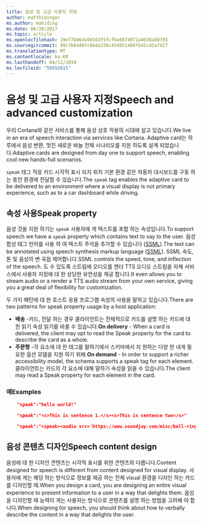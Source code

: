 ```yaml
---
title: 음성 및 고급 사용자 지정
author: matthidinger
ms.author: mahiding
ms.date: 06/26/2017
ms.topic: article
ms.openlocfilehash: 19e77b86da9d163f5fcf6a6074071a4638a8d793
ms.sourcegitcommit: 99c7b64d6fc66da336c454951406fb42cd2a7427
ms.translationtype: MT
ms.contentlocale: ko-KR
ms.lasthandoff: 04/12/2019
ms.locfileid: "59552615"
---
```

# <a name="speech-and-advanced-customization"></a><span data-ttu-id="c3bff-102">음성 및 고급 사용자 지정</span><span class="sxs-lookup"><span data-stu-id="c3bff-102">Speech and advanced customization</span></span>
<span data-ttu-id="c3bff-103">우리 Cortana와 같은 서비스를 통해 음성 상호 작용의 시대에 살고 있습니다.</span><span class="sxs-lookup"><span data-stu-id="c3bff-103">We live in an era of speech interaction via services like Cortana.</span></span>  <span data-ttu-id="c3bff-104">Adaptive card는 하루에서 음성 변환, 멋진 새로운 바늘 전체 시나리오를 지원 하도록 설계 되었습니다.</span><span class="sxs-lookup"><span data-stu-id="c3bff-104">Adaptive cards are designed from day one to support speech, enabling cool new hands-full scenarios.</span></span>

<span data-ttu-id="c3bff-105">`speak` 태그 적응 카드 시각적 표시 되지 위치 기본 환경 같은 자동차 대시보드를 구동 하는 동안 환경에 전달할 수 있습니다.</span><span class="sxs-lookup"><span data-stu-id="c3bff-105">The `speak` tag enables the adaptive card to be delivered to an environment where a visual display is not primary experience, such as to a car dashboard while driving.</span></span> 

## <a name="speak-property"></a><span data-ttu-id="c3bff-106">속성 사용</span><span class="sxs-lookup"><span data-stu-id="c3bff-106">Speak property</span></span>
<span data-ttu-id="c3bff-107">음성 것을 지원 하기는 `speak` 사용자에 게 텍스트를 포함 하는 속성입니다.</span><span class="sxs-lookup"><span data-stu-id="c3bff-107">To support speech we have a `speak` property which contains text to say to the user.</span></span> <span data-ttu-id="c3bff-108">음성 합성 태그 언어를 사용 하 여 텍스트 주석을 추가할 수 있습니다 ([SSML](https://msdn.microsoft.com/en-us/library/office/hh361578)).</span><span class="sxs-lookup"><span data-stu-id="c3bff-108">The text can be annotated using speech synthesis markup language ([SSML](https://msdn.microsoft.com/en-us/library/office/hh361578)).</span></span> <span data-ttu-id="c3bff-109">SSML 속도, 톤 및 음성의 변 곡점 제어합니다.</span><span class="sxs-lookup"><span data-stu-id="c3bff-109">SSML controls the speed, tone, and inflection of the speech.</span></span>  <span data-ttu-id="c3bff-110">도 수 있도록 스트림에 오디오를 렌더 TTS 오디오 스트림을 자체 서비스에서 사용자 지정에 대 한 상당한 유연성을 제공 합니다.</span><span class="sxs-lookup"><span data-stu-id="c3bff-110">It even allows you to stream audio or a render a TTS audio stream from your own service, giving you a great deal of flexibility for customization.</span></span>

<span data-ttu-id="c3bff-111">두 가지 패턴에 대 한 호스트 응용 프로그램 속성의 사용을 말하고 있습니다.</span><span class="sxs-lookup"><span data-stu-id="c3bff-111">There are two patterns for speak property usage by a host application:</span></span>

* <span data-ttu-id="c3bff-112">**배송** -카드, 전달 하는 경우 클라이언트는 전체적으로 카드를 설명 하는 카드에 대 한 읽기 속성 읽기를 바꿀 수 있습니다.</span><span class="sxs-lookup"><span data-stu-id="c3bff-112">**On delivery** - When a card is delivered, the client may opt to read the Speak property for the card to describe the card as a whole.</span></span>
* <span data-ttu-id="c3bff-113">**주문형** -각 요소에 대 한 태그를 말하기에서 스키마에서 지 원하는 다양 한 내게 필요한 옵션 모델을 지원 하기 위해.</span><span class="sxs-lookup"><span data-stu-id="c3bff-113">**On demand** - In order to support a richer accessibility model, the schema supports a speak tag for each element.</span></span> <span data-ttu-id="c3bff-114">클라이언트는 카드의 각 요소에 대해 말하기 속성을 읽을 수 있습니다.</span><span class="sxs-lookup"><span data-stu-id="c3bff-114">The client may read a Speak property  for each element in the card.</span></span>

### <a name="examples"></a><span data-ttu-id="c3bff-115">예</span><span class="sxs-lookup"><span data-stu-id="c3bff-115">Examples</span></span>

```json
    "speak":"hello world!"

    "speak":"<s>This is sentence 1.</s><s>This is sentence two</s>"

    "speak":"<speak><audio src='https://www.soundjay.com/misc/bell-ringing-04.mp3'/><s>Time to wake up!</s></speak>"
```

## <a name="speech-content-design"></a><span data-ttu-id="c3bff-116">음성 콘텐츠 디자인</span><span class="sxs-lookup"><span data-stu-id="c3bff-116">Speech content design</span></span>

<span data-ttu-id="c3bff-117">음성에 대 한 디자인 콘텐츠는 시각적 표시를 위한 콘텐츠와 다릅니다.</span><span class="sxs-lookup"><span data-stu-id="c3bff-117">Content designed for speech is different from content designed for visual display.</span></span> <span data-ttu-id="c3bff-118">사용자에 게는 해당 하는 방식으로 정보를 제공 하는 전체 visual 환경을 디자인 하는 카드를 디자인할 때.</span><span class="sxs-lookup"><span data-stu-id="c3bff-118">When you design a card, you are designing an entire visual experience to present information to a user in a way that delights them.</span></span> <span data-ttu-id="c3bff-119">음성을 디자인할 때 능력이 게는 사용자는 방식으로 콘텐츠를 설명 하는 방법을 고려해 야 합니다.</span><span class="sxs-lookup"><span data-stu-id="c3bff-119">When designing for speech, you should think about how to verbally describe the content in a way that delights the user.</span></span>  
